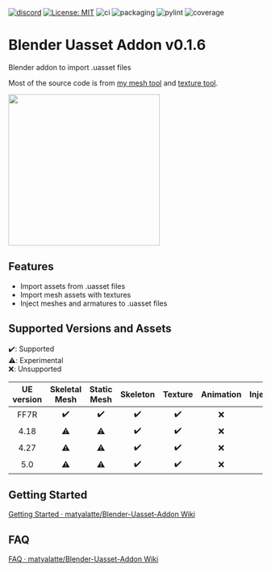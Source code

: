 [![discord](https://badgen.net/badge/icon/discord?icon=discord&label)](https://discord.gg/Qx2Ff3MByF)
[![License: MIT](https://img.shields.io/badge/License-MIT-yellow.svg)](https://opensource.org/licenses/MIT)
![ci](https://github.com/matyalatte/Blender-Uasset-Addon/actions/workflows/ci.yml/badge.svg)
![packaging](https://github.com/matyalatte/Blender-Uasset-Addon/actions/workflows/main.yml/badge.svg)
![pylint](https://img.shields.io/endpoint?url=https://gist.githubusercontent.com/matyalatte/f1a5f45e1346698f50387619ff6c5bf7/raw/blender_uasset_addon_pylint_badge.json)
![coverage](https://img.shields.io/endpoint?url=https://gist.githubusercontent.com/matyalatte/0ca588aa8786d78c95ce2acdeb90635c/raw/blender_uasset_addon_pytest_badge.json)

# Blender Uasset Addon v0.1.6
Blender addon to import .uasset files

Most of the source code is from [my mesh tool](https://github.com/matyalatte/FF7R-mesh-importer) and [texture tool](https://github.com/matyalatte/UE4-DDS-Tools).


<img src="https://user-images.githubusercontent.com/69258547/176998434-48f409f4-55c6-4100-9e31-e5797f7c79c9.png" width="300">

## Features

- Import assets from .uasset files
- Import mesh assets with textures
- Inject meshes and armatures to .uasset files

## Supported Versions and Assets

:heavy_check_mark:: Supported<br>
:warning:: Experimental<br>
:x:: Unsupported

| UE version | Skeletal Mesh | Static Mesh | Skeleton | Texture | Animation | Injection |
| :---: |:---:|:---:|:---:|:---:|:---:|:---:|
| FF7R | :heavy_check_mark: | :heavy_check_mark: | :heavy_check_mark: | :heavy_check_mark: | :x: | :heavy_check_mark: |
| 4.18 | :warning: | :warning: | :heavy_check_mark:  | :heavy_check_mark: | :x: | :warning: |
| 4.27 | :warning: | :warning: | :heavy_check_mark: | :heavy_check_mark: | :x: | :x: |
| 5.0 | :warning: | :warning: | :heavy_check_mark: | :heavy_check_mark: | :x: | :x: |

## Getting Started
[Getting Started · matyalatte/Blender-Uasset-Addon Wiki](https://github.com/matyalatte/Blender-Uasset-Addon/wiki/Getting-Started)

## FAQ
[FAQ · matyalatte/Blender-Uasset-Addon Wiki](https://github.com/matyalatte/Blender-Uasset-Addon/wiki/FAQ)
